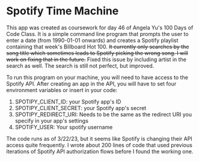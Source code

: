 
# Spotify Time Machine

This app was created as coursework for day 46 of Angela Yu's 100 Days of Code Class. It is a simple command line program that prompts the user to enter a date (from 1990-01-01 onwards) and creates a Spotify playlist containing that week's Billboard Hot 100. ~~It currently only searches by the song title which sometimes leads to Spotify picking the wrong song. I will work on fixing that in the future.~~ Fixed this issue by including artist in the search as well. The search is still not perfect, but improved.

To run this program on your machine, you will need to have access to the Spotify API. After creating an app in the API, you will have to set four environment variables or insert in your code:
1) SPOTIPY_CLIENT_ID: your Spotify app's ID
2) SPOTIPY_CLIENT_SECRET: your Spotify app's secret
3) SPOTIPY_REDIRECT_URI: Needs to be the same as the redirect URI you specify in your app's settings
4) SPOTIFY_USER: Your spotify username

The code runs as of 3/22/23, but it seems like Spotify is changing their API access quite frequently. I wrote about 200 lines of code that used previous iterations of Spotify API authorization flows before I found the working one.